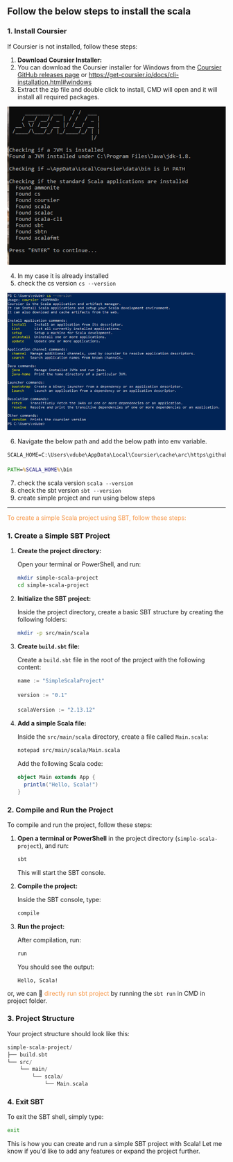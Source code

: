 ## Follow the below steps to install the scala
### 1. **Install Coursier**

If Coursier is not installed, follow these steps:
1. **Download Coursier Installer:**
2. You can download the Coursier installer for Windows from the [Coursier GitHub releases page](https://github.com/coursier/coursier/releases) or https://get-coursier.io/docs/cli-installation.html#windows
3. Extract the zip file and double click to install, CMD will open and it will install all required packages.

![](resources/image01.png)   

4. In my case it is already installed
5. check the cs version `cs --version`

![](resources/image2.png)

6. Navigate the below path and add the below path into env variable.

```cmd
SCALA_HOME=C:\Users\vdube\AppData\Local\Coursier\cache\arc\https\github.com\scala\scala3\releases\download\3.5.0\scala3-3.5.0-x86_64-pc-win32.zip\scala3-3.5.0-x86_64-pc-win32

PATH=%SCALA_HOME%\bin
```

7. check the scala version `scala --version`
8. check the sbt version `sbt --version`
9. create simple project and run using below steps


--------------------------


<font color="#f79646">To create a simple Scala project using SBT, follow these steps:</font>

### 1. **Create a Simple SBT Project**

1. **Create the project directory:**
   
   Open your terminal or PowerShell, and run:
   ```bash
   mkdir simple-scala-project
   cd simple-scala-project
   ```

2. **Initialize the SBT project:**

   Inside the project directory, create a basic SBT structure by creating the following folders:
   ```bash
   mkdir -p src/main/scala
   ```

3. **Create `build.sbt` file:**

   Create a `build.sbt` file in the root of the project with the following content:
   ```scala
   name := "SimpleScalaProject"

   version := "0.1"

   scalaVersion := "2.13.12"
   ```

4. **Add a simple Scala file:**

   Inside the `src/main/scala` directory, create a file called `Main.scala`:
   ```bash
   notepad src/main/scala/Main.scala
   ```

   Add the following Scala code:
   ```scala
   object Main extends App {
     println("Hello, Scala!")
   }
   ```

### 2. **Compile and Run the Project**

To compile and run the project, follow these steps:

1. **Open a terminal or PowerShell** in the project directory (`simple-scala-project`), and run:
   ```bash
   sbt
   ```

   This will start the SBT console.

2. **Compile the project:**

   Inside the SBT console, type:
   ```bash
   compile
   ```

3. **Run the project:**

   After compilation, run:
   ```bash
   run
   ```

   You should see the output:
   ```
   Hello, Scala!
   ```

or, we can 🚀 <font color="#f79646">directly run sbt project</font> by running the `sbt run` in CMD in project folder.


### 3. **Project Structure**

Your project structure should look like this:

```scala
simple-scala-project/
├── build.sbt
└── src/
    └── main/
        └── scala/
            └── Main.scala
```

### 4. **Exit SBT**

To exit the SBT shell, simply type:
```bash
exit
```

This is how you can create and run a simple SBT project with Scala! Let me know if you'd like to add any features or expand the project further.